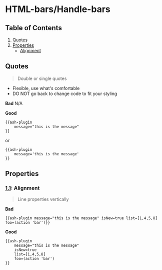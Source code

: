 
# HTML-bars/Handle-bars

## Table of Contents
1. [Quotes](#quotes)
1. [Properties](#properties)
	- [Alignment](#properties--alignment)

## Quotes
> Double or single quotes
* Flexible, use what's comfortable
* DO NOT go back to change code to fit your styling

**Bad**
N/A

**Good**
```
{{ash-plugin
	message="this is the message"
}}
```

or

```
{{ash-plugin
	message='this is the message'
}}
```
## Properties
<a name="properties--alignment"></a><a name="1.1"></a>
### [1.1](#properties--alignment): Alignment
> Line properties vertically

**Bad**
```
{{ash-plugin message="this is the message" isNew=true list=[1,4,5,8] foo=(action 'bar')}}
```

**Good**
```
{{ash-plugin
	message="this is the message"
	isNew=true
	list=[1,4,5,8]
	foo=(action 'bar')
}}
```
